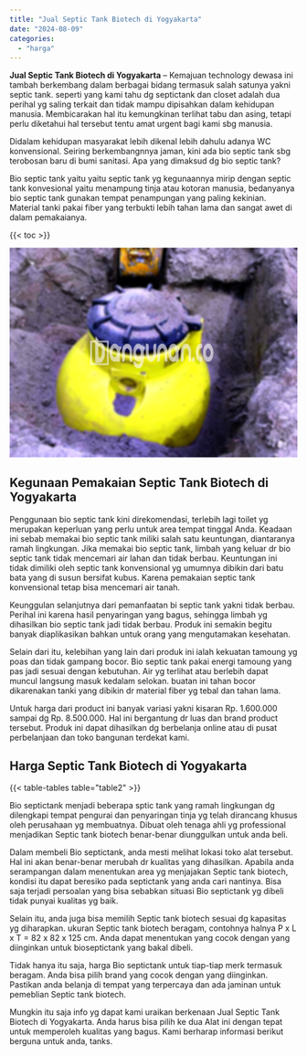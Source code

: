 ```yaml
---
title: "Jual Septic Tank Biotech di Yogyakarta"
date: "2024-08-09"
categories: 
  - "harga"
---
```


**Jual Septic Tank Biotech di Yogyakarta** – Kemajuan technology dewasa ini tambah berkembang dalam berbagai bidang termasuk salah satunya yakni septic tank. seperti yang kami tahu dg septictank dan closet adalah dua perihal yg saling terkait dan tidak mampu dipisahkan dalam kehidupan manusia. Membicarakan hal itu kemungkinan terlihat tabu dan asing, tetapi perlu diketahui hal tersebut tentu amat urgent bagi kami sbg manusia.

Didalam kehidupan masyarakat lebih dikenal lebih dahulu adanya WC konvensional. Seiring berkembangnnya jaman, kini ada bio septic tank sbg terobosan baru di bumi sanitasi. Apa yang dimaksud dg bio septic tank?

Bio septic tank yaitu yaitu septic tank yg kegunaannya mirip dengan septic tank konvesional yaitu menampung tinja atau kotoran manusia, bedanyanya bio septic tank gunakan tempat penampungan yang paling kekinian. Material tanki pakai fiber yang terbukti lebih tahan lama dan sangat awet di dalam pemakaianya.

{{< toc >}}

![Jual Septic Tank Biotech di Yogyakarta](/images/jual-bio-septictank-43.png)

## Kegunaan Pemakaian Septic Tank Biotech di Yogyakarta

Penggunaan bio septic tank kini direkomendasi, terlebih lagi toilet yg merupakan keperluan yang perlu untuk area tempat tinggal Anda. Keadaan ini sebab memakai bio septic tank miliki salah satu keuntungan, diantaranya ramah lingkungan. Jika memakai bio septic tank, limbah yang keluar dr bio septic tank tidak mencemari air lahan dan tidak berbau. Keuntungan ini tidak dimiliki oleh septic tank konvensional yg umumnya dibikin dari batu bata yang di susun bersifat kubus. Karena pemakaian septic tank konvensional tetap bisa mencemari air tanah.

Keunggulan selanjutnya dari pemanfaatan bi septic tank yakni tidak berbau. Perihal ini karena hasil penyaringan yang bagus, sehingga limbah yg dihasilkan bio septic tank jadi tidak berbau. Produk ini semakin begitu banyak diaplikasikan bahkan untuk orang yang mengutamakan kesehatan.

Selain dari itu, kelebihan yang lain dari produk ini ialah kekuatan tamoung yg poas dan tidak gampang bocor. Bio septic tank pakai energi tamoung yang pas jadi sesuai dengan kebutuhan. Air yg terlihat atau berlebih dapat muncul langsung masuk kedalam selokan. buatan ini tahan bocor dikarenakan tanki yang dibikin dr material fiber yg tebal dan tahan lama.

Untuk harga dari product ini banyak variasi yakni kisaran Rp. 1.600.000 sampai dg Rp. 8.500.000. Hal ini bergantung dr luas dan brand product tersebut. Produk ini dapat dihasilkan dg berbelanja online atau di pusat perbelanjaan dan toko bangunan terdekat kami.

## Harga Septic Tank Biotech di Yogyakarta

{{< table-tables table="table2" >}}

Bio septictank menjadi beberapa sptic tank yang ramah lingkungan dg dilengkapi tempat pengurai dan penyaringan tinja yg telah dirancang khusus oleh perusahaan yg membuatnya. Dibuat oleh tenaga ahli yg professional menjadikan Septic tank biotech benar-benar diunggulkan untuk anda beli.

Dalam membeli Bio septictank, anda mesti melihat lokasi toko alat tersebut. Hal ini akan benar-benar merubah dr kualitas yang dihasilkan. Apabila anda serampangan dalam menentukan area yg menjajakan Septic tank biotech, kondisi itu dapat beresiko pada septictank yang anda cari nantinya. Bisa saja terjadi persoalan yang bisa sebabkan situasi Bio septictank yg dibeli tidak punyai kualitas yg baik.

Selain itu, anda juga bisa memilih Septic tank biotech sesuai dg kapasitas yg diharapkan. ukuran Septic tank biotech beragam, contohnya halnya P x L x T = 82 x 82 x 125 cm. Anda dapat menentukan yang cocok dengan yang diinginkan untuk bioseptictank yang bakal dibeli.

Tidak hanya itu saja, harga Bio septictank untuk tiap-tiap merk termasuk beragam. Anda bisa pilih brand yang cocok dengan yang diinginkan. Pastikan anda belanja di tempat yang terpercaya dan ada jaminan untuk pemeblian Septic tank biotech.

Mungkin itu saja info yg dapat kami uraikan berkenaan Jual Septic Tank Biotech di Yogyakarta. Anda harus bisa pilih ke dua Alat ini dengan tepat untuk memperoleh kualitas yang bagus. Kami berharap informasi berikut berguna untuk anda, tanks.

